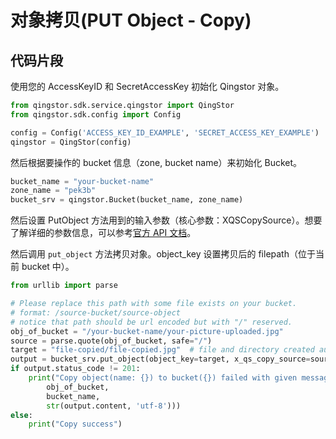 # 对象拷贝(PUT Object - Copy)

## 代码片段

使用您的 AccessKeyID 和 SecretAccessKey 初始化 Qingstor 对象。

```python
from qingstor.sdk.service.qingstor import QingStor
from qingstor.sdk.config import Config

config = Config('ACCESS_KEY_ID_EXAMPLE', 'SECRET_ACCESS_KEY_EXAMPLE')
qingstor = QingStor(config)
```

然后根据要操作的 bucket 信息（zone, bucket name）来初始化 Bucket。

```python
bucket_name = "your-bucket-name"
zone_name = "pek3b"
bucket_srv = qingstor.Bucket(bucket_name, zone_name)
```

然后设置 PutObject 方法用到的输入参数（核心参数：XQSCopySource）。想要了解详细的参数信息，可以参考[官方 API 文档](https://docsv4.qingcloud.com/user_guide/storage/object_storage/api/object/basic_opt/copy/)。

然后调用 `put_object` 方法拷贝对象。object_key 设置拷贝后的 filepath（位于当前 bucket 中）。

```python
from urllib import parse

# Please replace this path with some file exists on your bucket.
# format: /source-bucket/source-object
# notice that path should be url encoded but with "/" reserved.
obj_of_bucket = "/your-bucket-name/your-picture-uploaded.jpg"
source = parse.quote(obj_of_bucket, safe="/")
target = "file-copied/file-copied.jpg"  # file and directory created automatically.
output = bucket_srv.put_object(object_key=target, x_qs_copy_source=source)
if output.status_code != 201:
    print("Copy object(name: {}) to bucket({}) failed with given message: {}".format(
        obj_of_bucket,
        bucket_name,
        str(output.content, 'utf-8')))
else:
    print("Copy success")
```
